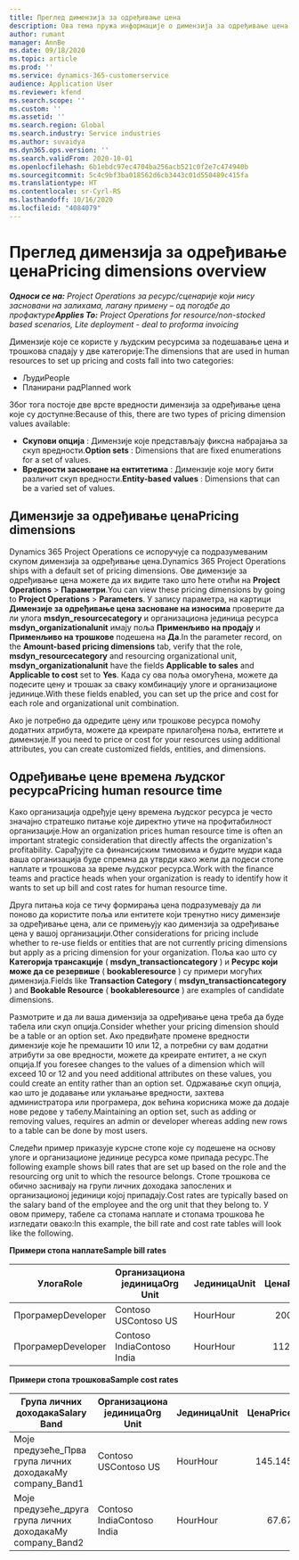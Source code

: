 ```yaml
---
title: Преглед димензија за одређивање цена
description: Ова тема пружа информације о димензија за одређивање цена у услузи Dynamics 365 Project Operations.
author: rumant
manager: AnnBe
ms.date: 09/18/2020
ms.topic: article
ms.prod: ''
ms.service: dynamics-365-customerservice
audience: Application User
ms.reviewer: kfend
ms.search.scope: ''
ms.custom: ''
ms.assetid: ''
ms.search.region: Global
ms.search.industry: Service industries
ms.author: suvaidya
ms.dyn365.ops.version: ''
ms.search.validFrom: 2020-10-01
ms.openlocfilehash: 6b1ebdc97ec4704ba256acb521c0f2e7c474940b
ms.sourcegitcommit: 5c4c9bf3ba018562d6cb3443c01d550489c415fa
ms.translationtype: HT
ms.contentlocale: sr-Cyrl-RS
ms.lasthandoff: 10/16/2020
ms.locfileid: "4084079"
---
```

# <a name="pricing-dimensions-overview"></a><span data-ttu-id="a3753-103">Преглед димензија за одређивање цена</span><span class="sxs-lookup"><span data-stu-id="a3753-103">Pricing dimensions overview</span></span>

<span data-ttu-id="a3753-104">_**Односи се на:** Project Operations за ресурс/сценарије који нису засновани на залихама, лагану примену – од погодбе до профактуре_</span><span class="sxs-lookup"><span data-stu-id="a3753-104">_**Applies To:** Project Operations for resource/non-stocked based scenarios, Lite deployment - deal to proforma invoicing_</span></span>

<span data-ttu-id="a3753-105">Димензије које се користе у људским ресурсима за подешавање цена и трошкова спадају у две категорије:</span><span class="sxs-lookup"><span data-stu-id="a3753-105">The dimensions that are used in human resources to set up pricing and costs fall into two categories:</span></span>

- <span data-ttu-id="a3753-106">Људи</span><span class="sxs-lookup"><span data-stu-id="a3753-106">People</span></span>
- <span data-ttu-id="a3753-107">Планирани рад</span><span class="sxs-lookup"><span data-stu-id="a3753-107">Planned work</span></span>

<span data-ttu-id="a3753-108">Због тога постоје две врсте вредности димензија за одређивање цена које су доступне:</span><span class="sxs-lookup"><span data-stu-id="a3753-108">Because of this, there are two types of pricing dimension values available:</span></span>

- <span data-ttu-id="a3753-109">**Скупови опција** : Димензије које представљају фиксна набрајања за скуп вредности.</span><span class="sxs-lookup"><span data-stu-id="a3753-109">**Option sets** : Dimensions that are fixed enumerations for a set of values.</span></span>
- <span data-ttu-id="a3753-110">**Вредности засноване на ентитетима** : Димензије које могу бити различит скуп вредности.</span><span class="sxs-lookup"><span data-stu-id="a3753-110">**Entity-based values** : Dimensions that can be a varied set of values.</span></span>

## <a name="pricing-dimensions"></a><span data-ttu-id="a3753-111">Димензије за одређивање цена</span><span class="sxs-lookup"><span data-stu-id="a3753-111">Pricing dimensions</span></span>

<span data-ttu-id="a3753-112">Dynamics 365 Project Operations се испоручује са подразумеваним скупом димензија за одређивање цена.</span><span class="sxs-lookup"><span data-stu-id="a3753-112">Dynamics 365 Project Operations ships with a default set of pricing dimensions.</span></span> <span data-ttu-id="a3753-113">Ове димензије за одређивање цена можете да их видите тако што ћете отићи на **Project Operations** > **Параметри**.</span><span class="sxs-lookup"><span data-stu-id="a3753-113">You can view these pricing dimensions by going to **Project Operations** > **Parameters**.</span></span> <span data-ttu-id="a3753-114">У запису параметра, на картици **Димензије за одређивање цена засноване на износима** проверите да ли улога **msdyn_resourcecategory** и организациона јединица ресурса **msdyn_organizationalunit** имају поља **Применљиво на продају** и **Применљиво на трошкове** подешена на **Да**.</span><span class="sxs-lookup"><span data-stu-id="a3753-114">In the parameter record, on the **Amount-based pricing dimensions** tab, verify that the role, **msdyn_resourcecategory** and resourcing organizational unit, **msdyn_organizationalunit** have the fields **Applicable to sales** and **Applicable to cost** set to **Yes**.</span></span> <span data-ttu-id="a3753-115">Када су ова поља омогућена, можете да подесите цену и трошак за сваку комбинацију улоге и организационе јединице.</span><span class="sxs-lookup"><span data-stu-id="a3753-115">With these fields enabled, you can set up the price and cost for each role and organizational unit combination.</span></span>

<span data-ttu-id="a3753-116">Ако је потребно да одредите цену или трошкове ресурса помоћу додатних атрибута, можете да креирате прилагођена поља, ентитете и димензије.</span><span class="sxs-lookup"><span data-stu-id="a3753-116">If you need to price or cost for your resources using additional attributes, you can create customized fields, entities, and dimensions.</span></span>

## <a name="pricing-human-resource-time"></a><span data-ttu-id="a3753-117">Одређивање цене времена људског ресурса</span><span class="sxs-lookup"><span data-stu-id="a3753-117">Pricing human resource time</span></span>
<span data-ttu-id="a3753-118">Како организација одређује цену времена људског ресурса је често значајно стратешко питање које директно утиче на профитабилност организације.</span><span class="sxs-lookup"><span data-stu-id="a3753-118">How an organization prices human resource time is often an important strategic consideration that directly affects the organization's profitability.</span></span> <span data-ttu-id="a3753-119">Сарађујте са финансијским тимовима и будите мудри када ваша организација буде спремна да утврди како жели да подеси стопе наплате и трошкова за време људског ресурса.</span><span class="sxs-lookup"><span data-stu-id="a3753-119">Work with the finance teams and practice heads when your organization is ready to identify how it wants to set up bill and cost rates for human resource time.</span></span>

<span data-ttu-id="a3753-120">Друга питања која се тичу формирања цена подразумевају да ли поново да користите поља или ентитете који тренутно нису димензије за одређивање цена, али се примењују као димензија за одређивање цена у вашој организацији.</span><span class="sxs-lookup"><span data-stu-id="a3753-120">Other considerations for pricing include whether to re-use fields or entities that are not currently pricing dimensions but apply as a pricing dimension for your organization.</span></span> <span data-ttu-id="a3753-121">Поља као што су **Категорија трансакције** ( **msdyn_transactioncategory** ) и **Ресурс који може да се резервише** ( **bookableresource** ) су примери могућих димензија.</span><span class="sxs-lookup"><span data-stu-id="a3753-121">Fields like **Transaction Category** ( **msdyn_transactioncategory** ) and **Bookable Resource** ( **bookableresource** ) are examples of candidate dimensions.</span></span> 

<span data-ttu-id="a3753-122">Размотрите и да ли ваша димензија за одређивање цена треба да буде табела или скуп опција.</span><span class="sxs-lookup"><span data-stu-id="a3753-122">Consider whether your pricing dimension should be a table or an option set.</span></span> <span data-ttu-id="a3753-123">Ако предвиђате промене вредности димензије које ће премашити 10 или 12, а потребни су вам додатни атрибути за ове вредности, можете да креирате ентитет, а не скуп опција.</span><span class="sxs-lookup"><span data-stu-id="a3753-123">If you foresee changes to the values of a dimension which will exceed 10 or 12 and you need additional attributes on these values, you could create an entity rather than an option set.</span></span> <span data-ttu-id="a3753-124">Одржавање скуп опција, као што је додавање или уклањање вредности, захтева администратора или програмера, док већина корисника може да додаје нове редове у табелу.</span><span class="sxs-lookup"><span data-stu-id="a3753-124">Maintaining an option set, such as adding or removing values, requires an admin or developer whereas adding new rows to a table can be done by most users.</span></span>

<span data-ttu-id="a3753-125">Следећи пример приказује курсне стопе које су подешене на основу улоге и организационе јединице ресурса коме припада ресурс.</span><span class="sxs-lookup"><span data-stu-id="a3753-125">The following example shows bill rates that are set up based on the role and the resourcing org unit to which the resource belongs.</span></span> <span data-ttu-id="a3753-126">Стопе трошкова се обично заснивају на групи личних доходака запослених и организационој јединици којој припадају.</span><span class="sxs-lookup"><span data-stu-id="a3753-126">Cost rates are typically based on the salary band of the employee and the org unit that they belong to.</span></span> <span data-ttu-id="a3753-127">У овом примеру, табеле са стопама наплате и стопама трошкова ће изгледати овако:</span><span class="sxs-lookup"><span data-stu-id="a3753-127">In this example, the bill rate and cost rate tables will look like the following.</span></span>

<span data-ttu-id="a3753-128">**Примери стопа наплате**</span><span class="sxs-lookup"><span data-stu-id="a3753-128">**Sample bill rates**</span></span>

| <span data-ttu-id="a3753-129">Улога</span><span class="sxs-lookup"><span data-stu-id="a3753-129">Role</span></span>        | <span data-ttu-id="a3753-130">Организациона јединица</span><span class="sxs-lookup"><span data-stu-id="a3753-130">Org Unit</span></span>    |<span data-ttu-id="a3753-131">Јединица</span><span class="sxs-lookup"><span data-stu-id="a3753-131">Unit</span></span>      |<span data-ttu-id="a3753-132">Цена</span><span class="sxs-lookup"><span data-stu-id="a3753-132">Price</span></span>      |<span data-ttu-id="a3753-133">Валута</span><span class="sxs-lookup"><span data-stu-id="a3753-133">Currency</span></span>  |
| ------------|-------------|----------|----------:|----------|
| <span data-ttu-id="a3753-134">Програмер</span><span class="sxs-lookup"><span data-stu-id="a3753-134">Developer</span></span>   | <span data-ttu-id="a3753-135">Contoso US</span><span class="sxs-lookup"><span data-stu-id="a3753-135">Contoso US</span></span>  |<span data-ttu-id="a3753-136">Hour</span><span class="sxs-lookup"><span data-stu-id="a3753-136">Hour</span></span> | <span data-ttu-id="a3753-137">200</span><span class="sxs-lookup"><span data-stu-id="a3753-137">200</span></span>|<span data-ttu-id="a3753-138">USD</span><span class="sxs-lookup"><span data-stu-id="a3753-138">USD</span></span>     |
| <span data-ttu-id="a3753-139">Програмер</span><span class="sxs-lookup"><span data-stu-id="a3753-139">Developer</span></span>   | <span data-ttu-id="a3753-140">Contoso India</span><span class="sxs-lookup"><span data-stu-id="a3753-140">Contoso India</span></span> |<span data-ttu-id="a3753-141">Hour</span><span class="sxs-lookup"><span data-stu-id="a3753-141">Hour</span></span>|   <span data-ttu-id="a3753-142">112.</span><span class="sxs-lookup"><span data-stu-id="a3753-142">112</span></span>|<span data-ttu-id="a3753-143">USD</span><span class="sxs-lookup"><span data-stu-id="a3753-143">USD</span></span>     |


<span data-ttu-id="a3753-144">**Примери стопа трошкова**</span><span class="sxs-lookup"><span data-stu-id="a3753-144">**Sample cost rates**</span></span>

| <span data-ttu-id="a3753-145">Група личних доходака</span><span class="sxs-lookup"><span data-stu-id="a3753-145">Salary Band</span></span>     | <span data-ttu-id="a3753-146">Организациона јединица</span><span class="sxs-lookup"><span data-stu-id="a3753-146">Org Unit</span></span>    |<span data-ttu-id="a3753-147">Јединица</span><span class="sxs-lookup"><span data-stu-id="a3753-147">Unit</span></span>      |<span data-ttu-id="a3753-148">Цена</span><span class="sxs-lookup"><span data-stu-id="a3753-148">Price</span></span>      |<span data-ttu-id="a3753-149">Валута</span><span class="sxs-lookup"><span data-stu-id="a3753-149">Currency</span></span>  |
| ----------------|-------------|----------|----------:|----------|
| <span data-ttu-id="a3753-150">Моје предузеће_Прва група личних доходака</span><span class="sxs-lookup"><span data-stu-id="a3753-150">My company_Band1</span></span> | <span data-ttu-id="a3753-151">Contoso US</span><span class="sxs-lookup"><span data-stu-id="a3753-151">Contoso US</span></span>  |<span data-ttu-id="a3753-152">Hour</span><span class="sxs-lookup"><span data-stu-id="a3753-152">Hour</span></span> | <span data-ttu-id="a3753-153">145.</span><span class="sxs-lookup"><span data-stu-id="a3753-153">145</span></span>|<span data-ttu-id="a3753-154">USD</span><span class="sxs-lookup"><span data-stu-id="a3753-154">USD</span></span>     |
| <span data-ttu-id="a3753-155">Моје предузеће_друга група личних доходака</span><span class="sxs-lookup"><span data-stu-id="a3753-155">My company_Band2</span></span> | <span data-ttu-id="a3753-156">Contoso India</span><span class="sxs-lookup"><span data-stu-id="a3753-156">Contoso India</span></span> |<span data-ttu-id="a3753-157">Hour</span><span class="sxs-lookup"><span data-stu-id="a3753-157">Hour</span></span>|   <span data-ttu-id="a3753-158">67.</span><span class="sxs-lookup"><span data-stu-id="a3753-158">67</span></span>|<span data-ttu-id="a3753-159">USD</span><span class="sxs-lookup"><span data-stu-id="a3753-159">USD</span></span>     |

